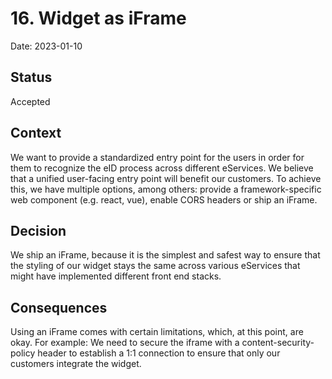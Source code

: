 # 16. Widget as iFrame

Date: 2023-01-10

## Status

Accepted

## Context

We want to provide a standardized entry point for the users in order for them to recognize
the eID process across different eServices. We believe that a unified user-facing entry point
will benefit our customers. To achieve this, we have multiple options, among others: provide a framework-specific web component (e.g. react, vue),
enable CORS headers or ship an iFrame.

## Decision

We ship an iFrame, because it is the simplest and safest way to ensure that the styling of our widget stays the same across various eServices that might have implemented different front end stacks.

## Consequences

Using an iFrame comes with certain limitations, which, at this point, are okay. For example:
We need to secure the iframe with a content-security-policy header to establish a 1:1 connection to ensure that only our customers integrate the widget.
